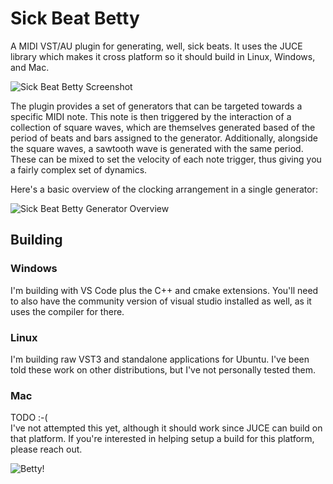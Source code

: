 # Sick Beat Betty

A MIDI VST/AU plugin for generating, well, sick beats.  It uses the JUCE library which makes it cross platform so it should build in Linux, Windows, and Mac.

![Sick Beat Betty Screenshot](docs/screenshot1.png)

The plugin provides a set of generators that can be targeted towards a specific MIDI note.  This note is then triggered by the interaction of a collection of square waves, which are themselves generated based of the period of beats and bars assigned to the generator.  Additionally, alongside the square waves, a sawtooth wave is generated with the same period.  These can be mixed to set the velocity of each note trigger, thus giving you a fairly complex set of dynamics.

Here's a basic overview of the clocking arrangement in a single generator:

![Sick Beat Betty Generator Overview](docs/SickBeatBetty_BlockDiagram.drawio.png)

## Building

### Windows

I'm building with VS Code plus the C++ and cmake extensions.  You'll need to also have the community version of visual studio installed as well, as it uses the compiler for there.

### Linux

I'm building raw VST3 and standalone applications for Ubuntu.  I've been told these work on other distributions,
but I've not personally tested them.

### Mac

TODO :-(  
I've not attempted this yet, although it should work since JUCE can build on that
platform.  If you're interested in helping setup a build for this platform, please reach out.

![Betty!](icons/betty-white-devil-horns.png)
